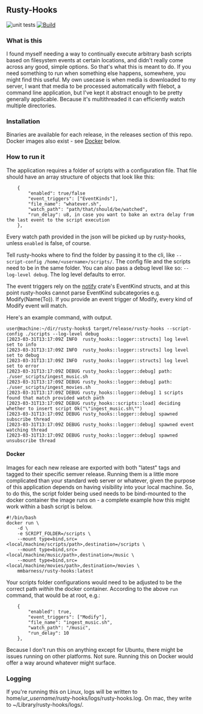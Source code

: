 ## Rusty-Hooks
![unit tests](https://github.com/mmbarness/rusty-hooks/actions/workflows/test.yml/badge.svg)
[![Build](https://github.com/mmbarness/rusty-hooks/actions/workflows/on_release.yml/badge.svg?event=release)](https://github.com/mmbarness/rusty-hooks/actions/workflows/on_release.yml)

### What is this
I found myself needing a way to continually execute arbitrary bash scripts based on filesystem events at certain locations, and didn't really come across any good, simple options. So that's what this is meant to do. If you need something to run when something else happens, somewhere, you might find this useful. My own usecase is when media is downloaded to my server, I want that media to be processed automatically with filebot, a command line application, but I've kept it abstract enough to be pretty generally applicable. Because it's multithreaded it can efficiently watch multiple directories.

### Installation

Binaries are available for each release, in the releases section of this repo. Docker images also exist - see [Docker](#docker) below.

### How to run it

The application requires a folder of scripts with a configuration file. That file should have an array structure of objects that look like this:
```
    {
        "enabled": true/false
        "event_triggers": ["EventKinds"],
        "file_name": "whatever.sh",
        "watch_path": "path/that/should/be/watched",
        "run_delay": u8, in case you want to bake an extra delay from the last event to the script execution
    },
```

Every watch path provided in the json will be picked up by rusty-hooks, unless `enabled` is false, of course.

Tell rusty-hooks where to find the folder by passing it to the cli, like `--script-config /home/<username>/scripts/`. The config file and the scripts need to be in the same folder. You can also pass a debug level like so: `--log-level debug`. The log level defaults to error.

The event triggers rely on the [notify](https://docs.rs/crate/notify/latest) crate's EventKind structs, and at this point rusty-hooks cannot parse EventKind subcategories e.g. Modify(Name(To)). If you provide an event trigger of Modify, every kind of Modify event will match.

Here's an example command, with output.

```
user@machine:~/dir/rusty-hooks$ target/release/rusty-hooks --script-config ./scripts --log-level debug
[2023-03-31T13:17:09Z INFO  rusty_hooks::logger::structs] log level set to info
[2023-03-31T13:17:09Z INFO  rusty_hooks::logger::structs] log level set to debug
[2023-03-31T13:17:09Z INFO  rusty_hooks::logger::structs] log level set to error
[2023-03-31T13:17:09Z DEBUG rusty_hooks::logger::debug] path: ./user_scripts/ingest_music.sh
[2023-03-31T13:17:09Z DEBUG rusty_hooks::logger::debug] path: ./user_scripts/ingest_movies.sh
[2023-03-31T13:17:09Z DEBUG rusty_hooks::logger::debug] 1 scripts found that match provided watch path
[2023-03-31T13:17:09Z DEBUG rusty_hooks::scripts::load] deciding whether to insert script Ok("\"ingest_music.sh\"")
[2023-03-31T13:17:09Z DEBUG rusty_hooks::logger::debug] spawned subscribe thread
[2023-03-31T13:17:09Z DEBUG rusty_hooks::logger::debug] spawned event watching thread
[2023-03-31T13:17:09Z DEBUG rusty_hooks::logger::debug] spawned unsubscribe thread
```

#### Docker
Images for each new release are exported with both "latest" tags and tagged to their specific semver release. Running them is a little more complicated than your standard web server or whatever, given the purpose of this application depends on having visibility into your local machine. So, to do this, the script folder being used needs to be bind-mounted to the docker container the image runs on - a complete example how this might work within a bash script is below.
```
#!/bin/bash
docker run \
    -d \
    -e SCRIPT_FOLDER=/scripts \
    --mount type=bind,src=<local/machine/scripts/path>,destination=/scripts \
    --mount type=bind,src=<local/machine/music/path>,destination=/music \
    --mount type=bind,src=<local/machine/movies/path>,destination=/movies \
    mmbarness/rusty-hooks:latest
```
Your scripts folder configurations would need to be adjusted to be the correct path *within* the docker container. According to the above `run` command, that would be at root, e.g.:
```
    {
        "enabled": true,
        "event_triggers": ["Modify"],
        "file_name": "ingest_music.sh",
        "watch_path": "/music",
        "run_delay": 10
    },
```
Because I don't run this on anything except for Ubuntu, there might be issues running on other platforms. Not sure. Running this on Docker would offer a way around whatever might surface.

### Logging
If you're running this on Linux, logs will be written to home/*ur_username*/rusty-hooks/logs/rusty-hooks.log. On mac, they write to ~/Library/rusty-hooks/logs/.
